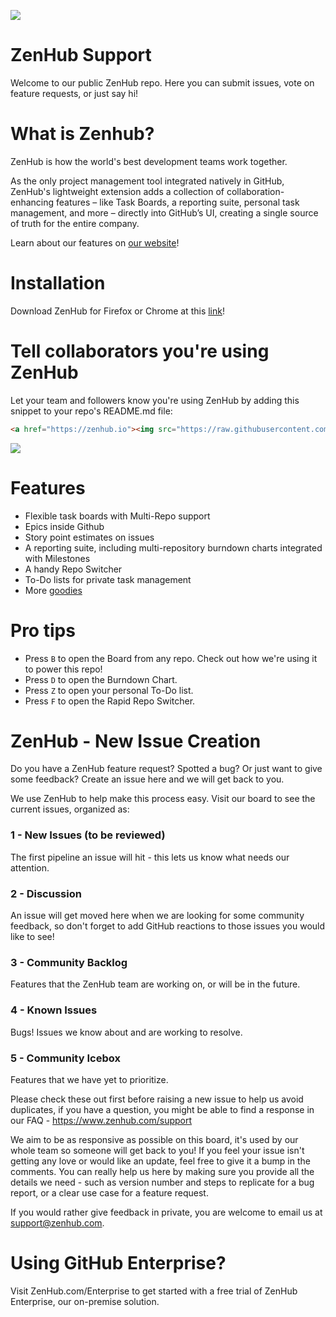 <a href="https://zenhub.io"><img src="https://raw.githubusercontent.com/ZenHubIO/support/master/zenhub-badge.png"></a>

ZenHub Support
==========

Welcome to our public ZenHub repo. Here you can submit issues, vote on feature requests, or just say hi!

# What is Zenhub?
ZenHub is how the world's best development teams work together. 

As the only project management tool integrated natively in GitHub, ZenHub's lightweight extension adds a collection of collaboration-enhancing features – like Task Boards, a reporting suite, personal task management, and more – directly into GitHub’s UI, creating a single source of truth for the entire company.


Learn about our features on [our website](https://www.zenhub.com/)!

# Installation

Download ZenHub for Firefox or Chrome at this [link](https://www.zenhub.com/)!

# Tell collaborators you're using ZenHub
Let your team and followers know you're using ZenHub by adding this snippet to your repo's README.md file:

```html
<a href="https://zenhub.io"><img src="https://raw.githubusercontent.com/ZenHubIO/support/master/zenhub-badge.png"></a>
```
<a href="https://zenhub.io"><img src="https://raw.githubusercontent.com/ZenHubIO/support/master/zenhub-badge.png"></a>

# Features
- Flexible task boards with Multi-Repo support
- Epics inside Github 
- Story point estimates on issues 
- A reporting suite, including multi-repository burndown charts integrated with Milestones 
- A handy Repo Switcher 
- To-Do lists for private task management
- More [goodies](https://www.zenhub.com/features)

# Pro tips
- Press `B` to open the Board from any repo. Check out how we're using it to power this repo!
- Press `D` to open the Burndown Chart.
- Press `Z` to open your personal To-Do list.
- Press `F` to open the Rapid Repo Switcher.


# ZenHub - New Issue Creation

Do you have a ZenHub feature request? Spotted a bug? Or just want to give some feedback? Create an issue here and we will get back to you.

We use ZenHub to help make this process easy. Visit our board to see the current issues, organized as:

### 1 - New Issues (to be reviewed)

The first pipeline an issue will hit - this lets us know what needs our attention.

### 2 - Discussion

An issue will get moved here when we are looking for some community feedback, so don't forget to add GitHub reactions to those issues you would like to see!

### 3 - Community Backlog

Features that the ZenHub team are working on, or will be in the future.

### 4 - Known Issues

Bugs! Issues we know about and are working to resolve.


### 5 - Community Icebox

Features that we have yet to prioritize.

Please check these out first before raising a new issue to help us avoid duplicates, if you have a question, you might be able to find a response in our FAQ - https://www.zenhub.com/support

We aim to be as responsive as possible on this board, it's used by our whole team so someone will get back to you! If you feel your issue isn't getting any love or would like an update, feel free to give it a bump in the comments. You can really help us here by making sure you provide all the details we need - such as version number and steps to replicate for a bug report, or a clear use case for a feature request.

If you would rather give feedback in private, you are welcome to email us at support@zenhub.com. 

# Using GitHub Enterprise? 

Visit ZenHub.com/Enterprise to get started with a free trial of ZenHub Enterprise, our on-premise solution. 



